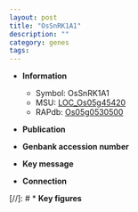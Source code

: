 ```yaml
---
layout: post
title: "OsSnRK1A1"
description: ""
category: genes
tags: 
---
```


* **Information**  
    + Symbol: OsSnRK1A1  
    + MSU: [LOC_Os05g45420](http://rice.uga.edu/cgi-bin/ORF_infopage.cgi?orf=LOC_Os05g45420)  
    + RAPdb: [Os05g0530500](http://rapdb.dna.affrc.go.jp/viewer/gbrowse_details/irgsp1?name=Os05g0530500)  

* **Publication**  

* **Genbank accession number**  

* **Key message**  

* **Connection**  

[//]: # * **Key figures**  


